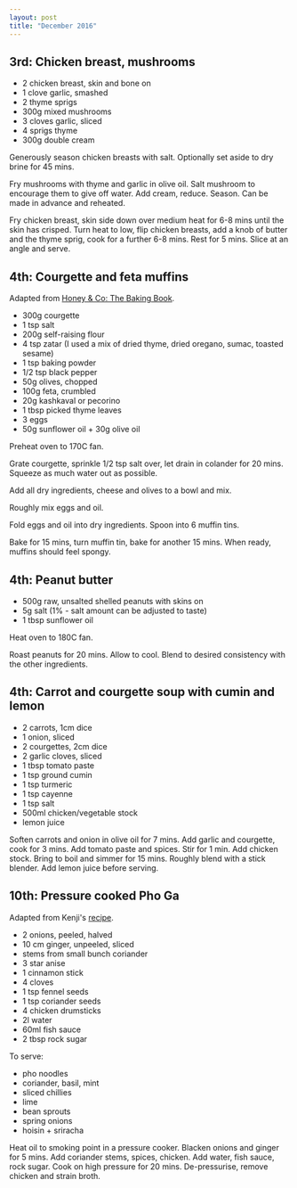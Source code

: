 ```yaml
---
layout: post
title: "December 2016"
---
```


## 3rd: Chicken breast, mushrooms

- 2 chicken breast, skin and bone on
- 1 clove garlic, smashed
- 2 thyme sprigs
- 300g mixed mushrooms
- 3 cloves garlic, sliced
- 4 sprigs thyme
- 300g double cream


Generously season chicken breasts with salt. Optionally set aside to dry brine for 45 mins.

Fry mushrooms with thyme and garlic in olive oil. Salt mushroom to encourage them to give off water. Add cream, reduce. Season. Can be made in advance and reheated.

Fry chicken breast, skin side down over medium heat for 6-8 mins until the skin has crisped. Turn heat to low, flip chicken breasts, add a knob of butter and the thyme sprig, cook for a further 6-8 mins. Rest for 5 mins. Slice at an angle and serve.


## 4th: Courgette and feta muffins

Adapted from [Honey & Co: The Baking Book](https://books.google.co.uk/books?id=0QqNBwAAQBAJ&pg=PT232&lpg=PT232&dq=feta+courgette+muffin+honey+and+co&source=bl&ots=3_M_lYPcO7&sig=MGv0KNO2DbdZj7AcBZJ8GLgidzk&hl=en&sa=X&ved=0ahUKEwibi7ittdrQAhWoJ5oKHZX_A90Q6AEIPDAD#v=onepage&q=feta%20courgette%20muffin%20honey%20and%20co&f=false).

- 300g courgette
- 1 tsp salt
- 200g self-raising flour
- 4 tsp zatar (I used a mix of dried thyme, dried oregano, sumac, toasted sesame)
- 1 tsp baking powder
- 1/2 tsp black pepper
- 50g olives, chopped
- 100g feta, crumbled
- 20g kashkaval or pecorino
- 1 tbsp picked thyme leaves
- 3 eggs
- 50g sunflower oil + 30g olive oil

Preheat oven to 170C fan.

Grate courgette, sprinkle 1/2 tsp salt over, let drain in colander for 20 mins. Squeeze as much water out as possible.

Add all dry ingredients, cheese and olives to a bowl and mix.

Roughly mix eggs and oil.

Fold eggs and oil into dry ingredients. Spoon into 6 muffin tins.

Bake for 15 mins, turn muffin tin, bake for another 15 mins. When ready, muffins should feel spongy.


## 4th: Peanut butter

- 500g raw, unsalted shelled peanuts with skins on
- 5g salt (1% - salt amount can be adjusted to taste)
- 1 tbsp sunflower oil

Heat oven to 180C fan.

Roast peanuts for 20 mins. Allow to cool. Blend to desired consistency with the other ingredients.


## 4th: Carrot and courgette soup with cumin and lemon

- 2 carrots, 1cm dice
- 1 onion, sliced
- 2 courgettes, 2cm dice
- 2 garlic cloves, sliced
- 1 tbsp tomato paste
- 1 tsp ground cumin
- 1 tsp turmeric
- 1 tsp cayenne
- 1 tsp salt
- 500ml chicken/vegetable stock
- lemon juice

Soften carrots and onion in olive oil for 7 mins. Add garlic and courgette, cook for 3 mins. Add tomato paste and spices. Stir for 1 min. Add chicken stock. Bring to boil and simmer for 15 mins. Roughly blend with a stick blender. Add lemon juice before serving.


## 10th: Pressure cooked Pho Ga

Adapted from Kenji's [recipe](http://www.seriouseats.com/recipes/2015/01/30-minute-pressure-cooker-pho-ga-recipe.html).

- 2 onions, peeled, halved
- 10 cm ginger, unpeeled, sliced
- stems from small bunch coriander
- 3 star anise
- 1 cinnamon stick
- 4 cloves
- 1 tsp fennel seeds
- 1 tsp coriander seeds
- 4 chicken drumsticks
- 2l water
- 60ml fish sauce
- 2 tbsp rock sugar

To serve:

- pho noodles
- coriander, basil, mint
- sliced chillies
- lime
- bean sprouts
- spring onions
- hoisin + sriracha

Heat oil to smoking point in a pressure cooker. Blacken onions and ginger for 5 mins. Add coriander stems, spices, chicken. Add water, fish sauce, rock sugar. Cook on high pressure for 20 mins. De-pressurise, remove chicken and strain broth.
